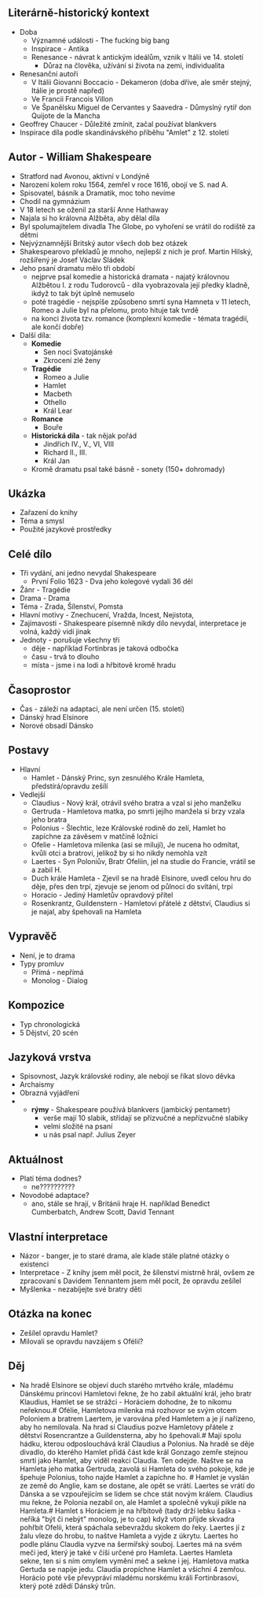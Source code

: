 ## Literárně-historický kontext
- Doba
    - Významné události - The fucking big bang
    - Inspirace - Antika
    - Renesance - návrat k antickým ideálům, vznik v Itálii ve 14. století
	    - Důraz na člověka, užívání si života na zemi, individualita
- Renesanční autoři
    - V Itálii Giovanni Boccacio - Dekameron (doba dříve, ale směr stejný, Itálie je prostě napřed) 
    - Ve Francii Francois Villon
    - Ve Španělsku Miguel de Cervantes y Saavedra - Důmyslný rytíř don Quijote de la Mancha
- Geoffrey Chaucer - Důležité zmínit, začal používat blankvers
- Inspirace díla podle skandinávského příběhu "Amlet" z 12. století
## Autor - William Shakespeare
- Stratford nad Avonou, aktivní v Londýně
- Narození kolem roku 1564, zemřel v roce 1616, obojí ve S. nad A.
- Spisovatel, básník a Dramatik, moc toho nevíme
- Chodil na gymnázium
- V 18 letech se oženil za starší Anne Hathaway
- Najala si ho královna Alžběta, aby dělal díla
- Byl spolumajitelem divadla The Globe, po vyhoření se vrátil do rodiště za dětmi
- Nejvýznamnější Britský autor všech dob bez otázek
- Shakespearovo překladů je mnoho, nejlepší z nich je prof. Martin Hilský, rozšířený je Josef Václav Sládek
- Jeho psaní dramatu mělo tři období
	- nejprve psal komedie a historická dramata  - najatý královnou Alžbětou I. z rodu Tudorovců - díla vyobrazovala její předky kladně, ikdyž to tak být úplně nemuselo 
	- poté tragédie - nejspíše způsobeno smrtí syna Hamneta v 11 letech,  Romeo a Julie byl na přelomu, proto hituje tak tvrdě
	- na konci života tzv. romance (komplexní komedie  - témata tragédií, ale končí dobře)
- Další díla:
	- **Komedie**
		- Sen noci Svatojánské
		- Zkrocení zlé ženy
	- **Tragédie**
		- Romeo a Julie
		- Hamlet
		- Macbeth
		- Othello
		- Král Lear
	- **Romance**
		- Bouře
	- **Historická díla** - tak nějak pořád
		- Jindřich IV., V., VI, VIII
		- Richard II., III.
		- Král Jan
	- Kromě dramatu psal také básně - sonety (150+ dohromady)

## Ukázka
- Zařazení do knihy
- Téma a smysl
- Použité jazykové prostředky

## Celé dílo
- Tři vydání, ani jedno nevydal Shakespeare
	- První Folio 1623 - Dva jeho kolegové vydali 36 děl 
- Žánr - Tragédie
- Drama - Drama
- Téma - Zrada, Šílenství, Pomsta
- Hlavní motivy - Znechucení, Vražda, Incest, Nejistota, 
- Zajímavosti - Shakespeare písemně nikdy dílo nevydal, interpretace je volná, každý vidí jinak
- Jednoty - porušuje všechny tři
	- děje - například Fortinbras je taková odbočka
	- času - trvá to dlouho
	- místa - jsme i na lodi a hřbitově kromě hradu
## Časoprostor
- Čas - záleží na adaptaci, ale není určen (15. století)
- Dánský hrad Elsinore
- Norové obsadí Dánsko

## Postavy
- Hlavní
	- Hamlet - Dánský Princ, syn zesnulého Krále Hamleta, předstírá/opravdu zešílí
- Vedlejší
	- Claudius - Nový král, otrávil svého bratra a vzal si jeho manželku
	- Gertruda - Hamletova matka, po smrti jejího manžela si brzy vzala jeho bratra
	- Polonius - Šlechtic, leze Královské rodině do zelí, Hamlet ho zapíchne za závěsem v matčině ložnici
	- Ofelie - Hamletova milenka (asi se milují), Je nucena ho odmítat, kvůli otci a bratrovi, jelikož by si ho nikdy nemohla vzít
	- Laertes - Syn Poloniův, Bratr Ofeliin, jel na studie do Francie, vrátil se a zabil H.
	- Duch krále Hamleta - Zjevil se na hradě Elsinore, uvedl celou hru do děje, přes den trpí, zjevuje se jenom od půlnoci do svítání, trpí
	- Horacio - Jediný Hamletův opravdový přítel
	- Rosenkrantz, Guildenstern - Hamletovi přátelé z dětství, Claudius si je najal, aby špehovali na Hamleta

## Vypravěč
- Není, je to drama
- Typy promluv
    - Přímá - nepřímá
    - Monolog - Dialog

## Kompozice
- Typ chronologická
- 5 Dějství, 20 scén

## Jazyková vrstva
- Spisovnost, Jazyk královské rodiny, ale nebojí se říkat slovo děvka
- Archaismy
- Obrazná vyjádření
- - **rýmy** - Shakespeare používá blankvers (jambický pentametr)
	- verše mají 10 slabik, střídají se přízvučné a nepřízvučné slabiky
	- velmi složité na psaní
	- u nás psal např. Julius Zeyer
## Aktuálnost
- Platí téma dodnes?
	- ne??????????
- Novodobé adaptace?
	- ano, stále se hrají, v Británii hraje H. například Benedict Cumberbatch, Andrew Scott, David Tennant

## Vlastní interpretace
- Názor - banger, je to staré drama, ale klade stále platné otázky o existenci
- Interpretace - Z knihy jsem měl pocit, že šílenství mistrně hrál, ovšem ze zpracovaní s Davidem Tennantem jsem měl pocit, že opravdu zešílel
- Myšlenka - nezabíjejte své bratry děti

## Otázka na konec
- Zešílel opravdu Hamlet?
- Milovali se opravdu navzájem s Ofélií?
## Děj
* Na hradě Elsinore se objeví duch starého mrtvého krále, mladému Dánskému princovi Hamletovi řekne, že ho zabil aktuální král, jeho bratr Klaudius, Hamlet se se strážci - Horáciem dohodne, že to nikomu neřeknou.# Ofélie, Hamletova milenka má rozhovor se svým otcem Poloniem a bratrem Laertem, je varována před Hamletem a je jí nařízeno, aby ho nemilovala.  Na hrad si Claudius pozve Hamletovy přátele z dětství Rosencrantze a Guildensterna, aby ho špehovali.# Mají spolu hádku, kterou odposlouchává král Claudius a Polonius. Na hradě se děje divadlo, do kterého Hamlet přidá část kde král Gonzago zemře stejnou smrtí jako Hamlet, aby viděl reakci Claudia. Ten odejde. Naštve se na Hamleta jeho matka Gertruda, zavolá si Hamleta do svého pokoje, kde je špehuje Polonius, toho najde Hamlet a zapíchne ho. # Hamlet je vyslán ze země do Anglie, kam se dostane, ale opět se vrátí. Laertes se vrátí do Dánska a se vzpouřejícím se lidem se chce stát novým králem. Claudius mu řekne, že Polonia nezabil on, ale Hamlet a společně vykují pikle na Hamleta.# Hamlet s Horáciem je na hřbitově (tady drží lebku šaška - neříká "být či nebýt" monolog, je to cap) když vtom přijde skvadra pohřbít Ofelii, která spáchala sebevraždu skokem do řeky. Laertes jí z žalu vleze do hrobu, to naštve Hamleta a vyjde z úkrytu. Laertes ho podle plánu Claudia vyzve na šermířský souboj. Laertes má na svém meči jed, který je také v číši určené pro Hamleta. Laertes Hamleta sekne, ten si s ním omylem vymění meč a sekne i jej. Hamletova matka Gertuda se napije jedu. Claudia propíchne Hamlet a všichni 4 zemřou. Horácio poté vše převypráví mladému norskému králi Fortinbrasovi, který poté zdědí Dánský trůn.